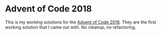 # Advent of Code 2018

This is my working solutions for the [Advent of Code 2018](https://adventofcode.com/2018).
They are the first working solution that I came out with. No cleanup, no refactoring.
